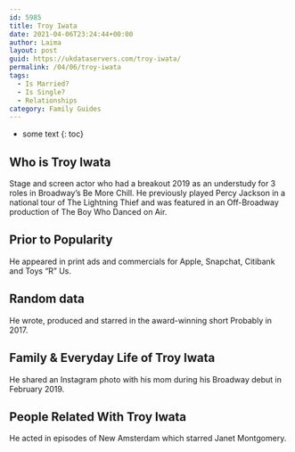 ```yaml
---
id: 5985
title: Troy Iwata
date: 2021-04-06T23:24:44+00:00
author: Laima
layout: post
guid: https://ukdataservers.com/troy-iwata/
permalink: /04/06/troy-iwata
tags:
  - Is Married?
  - Is Single?
  - Relationships
category: Family Guides
---
```


* some text
{: toc}


## Who is Troy Iwata
                  
                  
                  
Stage and screen actor who had a breakout 2019 as an understudy for 3 roles in Broadway&#8217;s Be More Chill. He previously played Percy Jackson in a national tour of The Lightning Thief and was featured in an Off-Broadway production of The Boy Who Danced on Air.
                  
              
            
              
            
                
                
                
## Prior to Popularity
                  
                  
                  
He appeared in print ads and commercials for Apple, Snapchat, Citibank and Toys &#8220;R&#8221; Us.
                  
              
            
              
            
                
                
                
## Random data
                  
                  
                  
He wrote, produced and starred in the award-winning short Probably in 2017.
                  
              
            
              
            
                
                
                
## Family & Everyday Life of Troy Iwata
                  
                  
                  
He shared an Instagram photo with his mom during his Broadway debut in February 2019.
                  
              
            
              
            
                
                
                
## People Related With Troy Iwata
                  
                  
                  
He acted in episodes of New Amsterdam which starred Janet Montgomery.
                  
              
            
              
            
                
              
            
              
              
            
            
              
            
          
          
          
